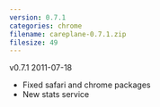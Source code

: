 ```yaml
---
version: 0.7.1
categories: chrome
filename: careplane-0.7.1.zip
filesize: 49
---
```

v0.7.1 2011-07-18
  * Fixed safari and chrome packages
  * New stats service

